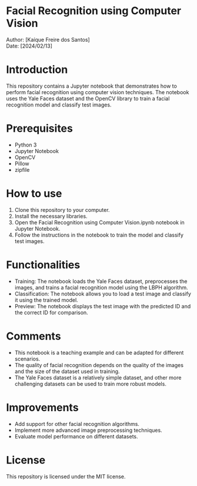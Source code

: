 # Facial Recognition using Computer Vision

Author: [Kaíque Freire dos Santos]<br>
Date: [2024/02/13]

# Introduction

This repository contains a Jupyter notebook that demonstrates how to perform facial recognition using computer vision techniques. The notebook uses the Yale Faces dataset and the OpenCV library to train a facial recognition model and classify test images.

# Prerequisites

* Python 3
* Jupyter Notebook
* OpenCV
* Pillow
* zipfile
# How to use

1. Clone this repository to your computer.
2. Install the necessary libraries.
3. Open the Facial Recognition using Computer Vision.ipynb notebook in Jupyter Notebook.
4. Follow the instructions in the notebook to train the model and classify test images.

# Functionalities

* Training: The notebook loads the Yale Faces dataset, preprocesses the images, and trains a facial recognition model using the LBPH algorithm.
* Classification: The notebook allows you to load a test image and classify it using the trained model.
* Preview: The notebook displays the test image with the predicted ID and the correct ID for comparison.

# Comments

* This notebook is a teaching example and can be adapted for different scenarios.
* The quality of facial recognition depends on the quality of the images and the size of the dataset used in training.
* The Yale Faces dataset is a relatively simple dataset, and other more challenging datasets can be used to train more robust models.

# Improvements

* Add support for other facial recognition algorithms.
* Implement more advanced image preprocessing techniques.
* Evaluate model performance on different datasets.

# License

This repository is licensed under the MIT license.
